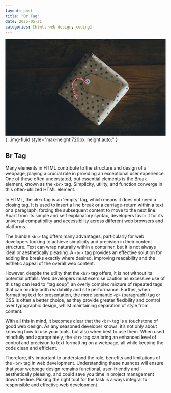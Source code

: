 ```yaml
---
layout: post
title: "Br Tag"
date: 2025-05-21
categories: [html, web-design, coding]
---
```


![Image](/assets/g9a0018fa676bfbfb89f3a8c9bdc100e1742cb030967ca8e3d7798e6c352a42adfab45fed73ce500ad1dd4f0fb749aa055a45d486e0cc5a0580fd7d9f3e16a43b_1280.jpg){: .img-fluid style="max-height:720px; height:auto;" }

## Br Tag

Many elements in HTML contribute to the structure and design of a webpage, playing a crucial role in providing an exceptional user experience. One of these often understated, but essential elements is the Break element, known as the `<br>` tag. Simplicity, utility, and function converge in this often-utilized HTML element.

In HTML, the `<br>` tag is an 'empty' tag, which means it does not need a closing tag. It is used to insert a line break or a carriage-return within a text or a paragraph, forcing the subsequent content to move to the next line. Apart from its simple and self explanatory syntax, developers favor it for its universal compatibility and accessibility across different web browsers and platforms.

The humble `<br>` tag offers many advantages, particularly for web developers looking to achieve simplicity and precision in their content structure. Text can wrap naturally within a container, but it is not always ideal or aesthetically pleasing. A `<br>` tag provides an effective solution for adding line breaks exactly where desired, improving readability and the esthetic appeal of the overall web content.

However, despite the utility that the `<br>` tag offers, it is not without its potential pitfalls. Web developers must exercise caution as excessive use of this tag can lead to “tag soup”, an overly complex mixture of repeated tags that can muddy both readability and site performance. Further, when formatting text for presentation, the more semantic `<p>` (paragraph) tag or CSS is often a better choice, as they provide greater flexibility and control over typographic design, whilst maintaining separation of style from content.

With all this in mind, it becomes clear that the `<br>` tag is a touchstone of good web design. As any seasoned developer knows, it’s not only about knowing how to use your tools, but also when best to use them. When used mindfully and appropriately, the `<br>` tag can bring an enhanced level of control and precision to text formatting on a webpage, all while keeping the code clean and efficient.

Therefore, it’s important to understand the role, benefits and limitations of the `<br>` tag in web development. Understanding these nuances will ensure that your webpage design remains functional, user-friendly and aesthetically pleasing, and could save you time in project management down the line. Picking the right tool for the task is always integral to responsible and effective web development.
